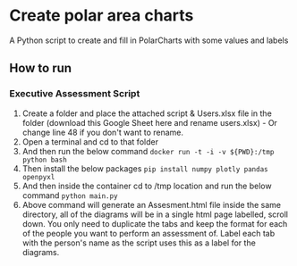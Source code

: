 # Create polar area charts 
A Python script to create and fill in PolarCharts with some values and labels

## How to run
### Executive Assessment Script
1. Create a folder and place the attached script & Users.xlsx file in the folder (download this Google Sheet here and rename users.xlsx) - Or change line 48 if you don't want to rename.
2. Open a terminal and cd to that folder
3. And then run the below command
```docker run -t -i -v ${PWD}:/tmp python bash```
4. Then install the below packages
```pip install numpy plotly pandas openpyxl```
5. And then inside the container cd to /tmp location and run the below command
```python main.py```
6. Above command will generate an Assesment.html file inside the same directory, all of the diagrams will be in a single html page labelled, scroll down.
You only need to duplicate the tabs and keep the format for each of the people you want to perform an assessment of. Label each tab with the person's name as the script uses this as a label for the diagrams.
